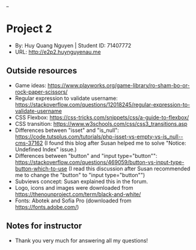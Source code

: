_

# Project 2
+ By: Huy Quang Nguyen | Student ID: 71407772
+ URL: <http://e2p2.huynguyenau.me>

## Outside resources
+ Game ideas: https://www.playworks.org/game-library/ro-sham-bo-or-rock-paper-scissors/
+ Regular expression to validate username: 
https://stackoverflow.com/questions/12018245/regular-expression-to-validate-username
+ CSS Flexbox: https://css-tricks.com/snippets/css/a-guide-to-flexbox/
+ CSS transition: https://www.w3schools.com/css/css3_transitions.asp 
+ Differences between "isset" and "is_null": 
https://code.tutsplus.com/tutorials/php-isset-vs-empty-vs-is_null--cms-37162
(I found this blog after Susan helped me to solve "Notice: Undefined Index" issue.)
+ Differences between "button" and "input type="button"":
https://stackoverflow.com/questions/469059/button-vs-input-type-button-which-to-use
(I read this discussion after Susan recommended me to change the "button" to "input type="button"")
+ Subviews concept: Susan explained this in the forum.
+ Logo, icons and images were downloaded from https://thenounproject.com/term/black-and-white/
+ Fonts: Abotek and Sofia Pro (downloaded from https://fonts.adobe.com/)

## Notes for instructor
+ Thank you very much for answering all my questions!


